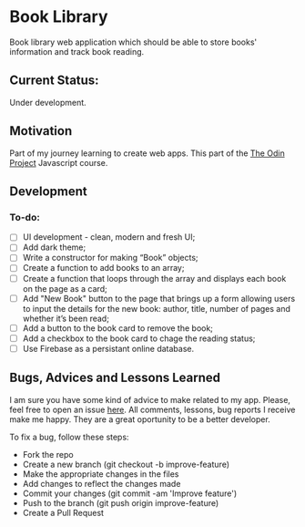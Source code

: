 # Book Library

Book library web application which should be able to store books' information and track book reading.

## Current Status:

Under development.

## Motivation

Part of my journey learning to create web apps. This part of the [The Odin Project](https://www.theodinproject.com/) Javascript course.

## Development

### To-do:

- [ ] UI development - clean, modern and fresh UI;
- [ ] Add dark theme;
- [ ] Write a constructor for making “Book” objects;
- [ ] Create a function to add books to an array;
- [ ] Create a function that loops through the array and displays each book on the page as a card;
- [ ] Add "New Book" button to the page that brings up a form allowing users to input the details for the new book: author, title, number of pages and whether it’s been read;
- [ ] Add a button to the book card to remove the book;
- [ ] Add a checkbox to the book card to chage the reading status;
- [ ] Use Firebase as a persistant online database.

## Bugs, Advices and Lessons Learned

I am sure you have some kind of advice to make related to my app. Please, feel free to open an issue [here](https://github.com/jofortunato/bookLibrary/issues/new).
All comments, lessons, bug reports I receive make me happy. They are a great oportunity to be a better developer.

To fix a bug, follow these steps:

- Fork the repo
- Create a new branch (git checkout -b improve-feature)
- Make the appropriate changes in the files
- Add changes to reflect the changes made
- Commit your changes (git commit -am 'Improve feature')
- Push to the branch (git push origin improve-feature)
- Create a Pull Request
